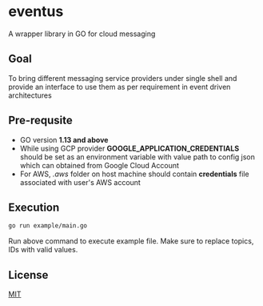 # eventus
A wrapper library in GO for cloud messaging


## Goal
To bring different messaging service providers under single shell and provide an interface to use them as per requirement in event driven architectures


## Pre-requsite
- GO version **1.13 and above**
- While using GCP provider **GOOGLE_APPLICATION_CREDENTIALS** should be set as an environment variable with value path to config json which can obtained from Google Cloud Account
- For AWS, *.aws* folder on host machine should contain **credentials** file associated with user's AWS account


## Execution
  ```bash
  go run example/main.go 
  ``` 
  Run above command to execute example file. Make sure to replace topics, IDs with valid values.
  

## License
[MIT](https://choosealicense.com/licenses/mit/)
